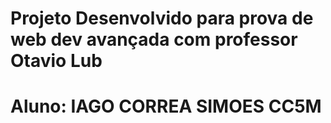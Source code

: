 # Projeto Desenvolvido para prova de web dev avançada com professor Otavio Lub

# Aluno: IAGO CORREA SIMOES CC5M
